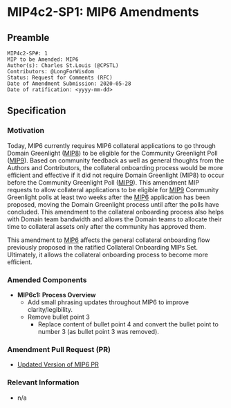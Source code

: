 # MIP4c2-SP1: MIP6 Amendments

## Preamble

```
MIP4c2-SP#: 1
MIP to be Amended: MIP6 
Author(s): Charles St.Louis (@CPSTL)
Contributors: @LongForWisdom
Status: Request for Comments (RFC)
Date of Amendment Submission: 2020-05-28
Date of ratification: <yyyy-mm-dd>
```

## Specification

### Motivation

Today, MIP6 currently requires MIP6 collateral applications to go through Domain Greenlight ([MIP8](https://github.com/makerdao/mips/blob/master/MIP8/mip8.md)) to be eligible for the Community Greenlight Poll ([MIP9](https://github.com/makerdao/mips/blob/master/MIP9/mip9.md)). Based on community feedback as well as general thoughts from the Authors and Contributors, the collateral onboarding process would be more efficient and effective if it did not require Domain Greenlight (MIP8) to occur before the Community Greenlight Poll ([MIP9](https://github.com/makerdao/mips/blob/master/MIP9/mip9.md)). This amendment MIP requests to allow collateral applications to be eligible for [MIP9](https://github.com/makerdao/mips/blob/master/MIP9/mip9.md) Community Greenlight polls at least two weeks after the [MIP6](https://github.com/makerdao/mips/blob/master/MIP6/mip6.md) application has been proposed, moving the Domain Greenlight process until after the polls have concluded. This amendment to the collateral onboarding process also helps with Domain team bandwidth and allows the Domain teams to allocate their time to collateral assets only after the community has approved them.

This amendment to [MIP6](https://github.com/makerdao/mips/blob/master/MIP6/mip6.md) affects the general collateral onboarding flow previously proposed in the ratified Collateral Onboarding MIPs Set. Ultimately, it allows the collateral onboarding process to become more efficient. 

### Amended Components


- **MIP6c1: Process Overview**
    - Add small phrasing updates throughout MIP6 to improve clarity/legibility. 
    - Remove bullet point 3
        - Replace content of bullet point 4 and convert the bullet point to number 3 (as bullet point 3 was removed).


### Amendment Pull Request (PR)

- [Updated Version of MIP6 PR](https://github.com/makerdao/mips/pull/39)

### Relevant Information

- n/a
